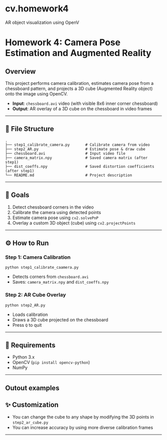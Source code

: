 # cv.homework4
AR object visualization using OpenV

# Homework 4: Camera Pose Estimation and Augmented Reality

## Overview
This project performs camera calibration, estimates camera pose from a chessboard pattern, and projects a 3D cube (Augmented Reality object) onto the image using OpenCV.

- **Input**: `chessboard.avi` video (with visible 8x6 inner corner chessboard)
- **Output**: AR overlay of a 3D cube on the chessboard in video frames

---

## 📁 File Structure
```
.
├── step1_calibrate_camera.py       # Calibrate camera from video
├── step2_AR.py                     # Estimate pose & draw cube
├── chessboard.avi                  # Input video file
├── camera_matrix.npy               # Saved camera matrix (after step1)
├── dist_coeffs.npy                 # Saved distortion coefficients (after step1)
└── README.md                       # Project description
```

---

## 🎯 Goals
1. Detect chessboard corners in the video
2. Calibrate the camera using detected points
3. Estimate camera pose using `cv2.solvePnP`
4. Overlay a custom 3D object (cube) using `cv2.projectPoints`

---

## ⚙️ How to Run
### Step 1: Camera Calibration
```
python step1_calibrate_caamera.py
```
- Detects corners from `chessboard.avi`
- Saves: `camera_matrix.npy` and `dist_coeffs.npy`

### Step 2: AR Cube Overlay
```
python step2_AR.py
```
- Loads calibration
- Draws a 3D cube projected on the chessboard
- Press `Q` to quit

---

## 📌 Requirements
- Python 3.x
- OpenCV (`pip install opencv-python`)
- NumPy

---
## Outout examples


## ✨ Customization
- You can change the cube to any shape by modifying the 3D points in `step2_ar_cube.py`
- You can increase accuracy by using more diverse calibration frames

---
